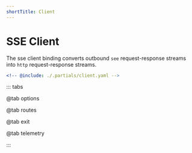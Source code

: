 ```yaml
---
shortTitle: Client
---
```


# SSE Client

The sse client binding converts outbound `see` request-response streams into `http` request-response streams.

```yaml {3}
<!-- @include: ./.partials/client.yaml -->
```

::: tabs

@tab options

<!-- @include: ./.partials/options.md -->

@tab routes

<!-- @include: ./.partials/routes.md -->

@tab exit

<!-- @include: ../.partials/exit.md -->

@tab telemetry

<!-- @include: ../.partials/telemetry.md -->

:::
